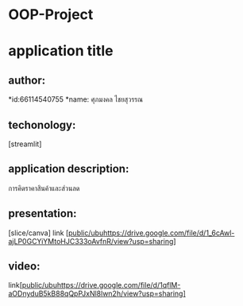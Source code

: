 # OOP-Project

# application title

## author: 

  *id:66114540755
  *name: ศุภมงคล ไชยสุวรรณ

## techonology:
[streamlit]

## application description:
การคิดราคาสินค้าและส่วนลด

## presentation:
  [slice/canva] link [[public/ubu](https://drive.google.com/file/d/1_6cAwl-ajLP0GCYiYMtoHJC333oAvfnR/view?usp=sharing)https://drive.google.com/file/d/1_6cAwl-ajLP0GCYiYMtoHJC333oAvfnR/view?usp=sharing]

## video: 
link[[public/ubu](https://drive.google.com/file/d/1qflM-aODnyduB5kB88qQpPJxNl8lwn2h/view?usp=sharing)https://drive.google.com/file/d/1qflM-aODnyduB5kB88qQpPJxNl8lwn2h/view?usp=sharing]
